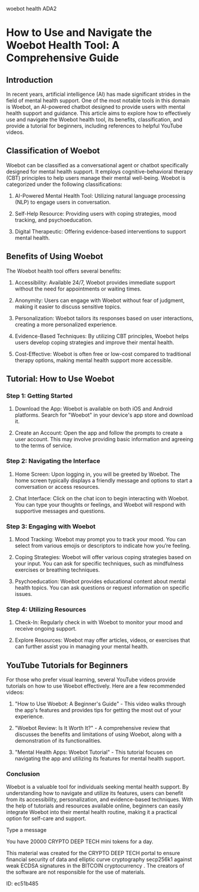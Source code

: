 woebot health ADA2
# How to Use and Navigate the Woebot Health Tool: A Comprehensive Guide



## Introduction



In recent years, artificial intelligence (AI) has made significant strides in the field of mental health support. One of the most notable tools in this domain is Woebot, an AI-powered chatbot designed to provide users with mental health support and guidance. This article aims to explore how to effectively use and navigate the Woebot health tool, its benefits, classification, and provide a tutorial for beginners, including references to helpful YouTube videos.



## Classification of Woebot



Woebot can be classified as a conversational agent or chatbot specifically designed for mental health support. It employs cognitive-behavioral therapy (CBT) principles to help users manage their mental well-being. Woebot is categorized under the following classifications:



1. AI-Powered Mental Health Tool: Utilizing natural language processing (NLP) to engage users in conversation.

2. Self-Help Resource: Providing users with coping strategies, mood tracking, and psychoeducation.

3. Digital Therapeutic: Offering evidence-based interventions to support mental health.



## Benefits of Using Woebot



The Woebot health tool offers several benefits:



1. Accessibility: Available 24/7, Woebot provides immediate support without the need for appointments or waiting times.

2. Anonymity: Users can engage with Woebot without fear of judgment, making it easier to discuss sensitive topics.

3. Personalization: Woebot tailors its responses based on user interactions, creating a more personalized experience.

4. Evidence-Based Techniques: By utilizing CBT principles, Woebot helps users develop coping strategies and improve their mental health.

5. Cost-Effective: Woebot is often free or low-cost compared to traditional therapy options, making mental health support more accessible.



## Tutorial: How to Use Woebot



### Step 1: Getting Started



1. Download the App: Woebot is available on both iOS and Android platforms. Search for "Woebot" in your device's app store and download it.

2. Create an Account: Open the app and follow the prompts to create a user account. This may involve providing basic information and agreeing to the terms of service.



### Step 2: Navigating the Interface



1. Home Screen: Upon logging in, you will be greeted by Woebot. The home screen typically displays a friendly message and options to start a conversation or access resources.

2. Chat Interface: Click on the chat icon to begin interacting with Woebot. You can type your thoughts or feelings, and Woebot will respond with supportive messages and questions.



### Step 3: Engaging with Woebot



1. Mood Tracking: Woebot may prompt you to track your mood. You can select from various emojis or descriptors to indicate how you’re feeling.

2. Coping Strategies: Woebot will offer various coping strategies based on your input. You can ask for specific techniques, such as mindfulness exercises or breathing techniques.

3. Psychoeducation: Woebot provides educational content about mental health topics. You can ask questions or request information on specific issues.



### Step 4: Utilizing Resources



1. Check-In: Regularly check in with Woebot to monitor your mood and receive ongoing support.

2. Explore Resources: Woebot may offer articles, videos, or exercises that can further assist you in managing your mental health.



## YouTube Tutorials for Beginners



For those who prefer visual learning, several YouTube videos provide tutorials on how to use Woebot effectively. Here are a few recommended videos:



1. "How to Use Woebot: A Beginner's Guide" - This video walks through the app's features and provides tips for getting the most out of your experience.

2. "Woebot Review: Is It Worth It?" - A comprehensive review that discusses the benefits and limitations of using Woebot, along with a demonstration of its functionalities.

3. "Mental Health Apps: Woebot Tutorial" - This tutorial focuses on navigating the app and utilizing its features for mental health support.



### Conclusion



Woebot is a valuable tool for individuals seeking mental health support. By understanding how to navigate and utilize its features, users can benefit from its accessibility, personalization, and evidence-based techniques. With the help of tutorials and resources available online, beginners can easily integrate Woebot into their mental health routine, making it a practical option for self-care and support.



Type a message

You have 20000 CRYPTO DEEP TECH mini tokens for a day.


This material was created for the  CRYPTO DEEP TECH portal  to ensure financial security of data and elliptic curve cryptography  secp256k1 against weak ECDSA  signatures   in the  BITCOIN cryptocurrency . The creators of the software are not responsible for the use of materials.

 ID: ec51b485
